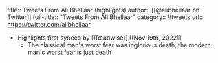 title:: Tweets From Ali Bhellaar (highlights)
author:: [[@alibhellaar on Twitter]]
full-title:: "Tweets From Ali Bhellaar"
category:: #tweets
url:: https://twitter.com/alibhellaar

- Highlights first synced by [[Readwise]] [[Nov 19th, 2022]]
	- The classical man's worst fear was inglorious death; the modern man's worst fear is just death